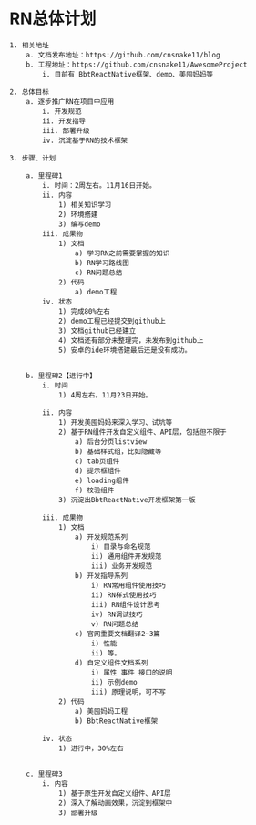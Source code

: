 # RN总体计划
	1. 相关地址
		a. 文档发布地址：https://github.com/cnsnake11/blog
		b. 工程地址：https://github.com/cnsnake11/AwesomeProject
			i. 目前有 BbtReactNative框架、demo、美囤妈妈等
			
	2. 总体目标
		a. 逐步推广RN在项目中应用
			i. 开发规范
			ii. 开发指导
			iii. 部署升级
			iv. 沉淀基于RN的技术框架
			
	3. 步骤、计划
	
		a. 里程碑1
			i. 时间：2周左右。11月16日开始。
			ii. 内容
				1) 相关知识学习
				2) 环境搭建
				3) 编写demo
			iii. 成果物
				1) 文档
					a) 学习RN之前需要掌握的知识
					b) RN学习路线图
					c) RN问题总结
				2) 代码
					a) demo工程
			iv. 状态
				1) 完成80%左右
				2) demo工程已经提交到github上
				3) 文档github已经建立
				4) 文档还有部分未整理完，未发布到github上
				5) 安卓的ide环境搭建最后还是没有成功。
				
				
		b. 里程碑2【进行中】
			i. 时间
				1) 4周左右。11月23日开始。
				
			ii. 内容
				1) 开发美囤妈妈来深入学习、试坑等
				2) 基于RN组件开发自定义组件、API层，包括但不限于
					a) 后台分页listview
					b) 基础样式组，比如隐藏等
					c) tab页组件
					d) 提示框组件
					e) loading组件
					f) 校验组件
				3) 沉淀出BbtReactNative开发框架第一版
				
			iii. 成果物
				1) 文档
					a) 开发规范系列
						i) 目录与命名规范
						ii) 通用组件开发规范
						iii) 业务开发规范
					b) 开发指导系列
						i) RN常用组件使用技巧
						ii) RN样式使用技巧
						iii) RN组件设计思考
						iv) RN调试技巧
						v) RN问题总结
					c) 官网重要文档翻译2~3篇
						i) 性能
						ii) 等。
					d) 自定义组件文档系列
						i) 属性 事件 接口的说明
						ii) 示例demo
						iii) 原理说明，可不写
				2) 代码
					a) 美囤妈妈工程
					b) BbtReactNative框架
					
			iv. 状态
				1) 进行中，30%左右
				
				
		c. 里程碑3
			i. 内容
				1) 基于原生开发自定义组件、API层
				2) 深入了解动画效果，沉淀到框架中
				3) 部署升级
				



